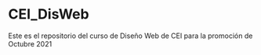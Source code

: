 # CEI_DisWeb
Este es el repositorio del curso de Diseño Web de CEI para la promoción de Octubre 2021
